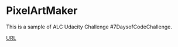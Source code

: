 # PixelArtMaker

This is a sample of ALC Udacity Challenge #7DaysofCodeChallenge.

[URL](https://ebereuzodufa.github.io/PixelArtMaker/)
